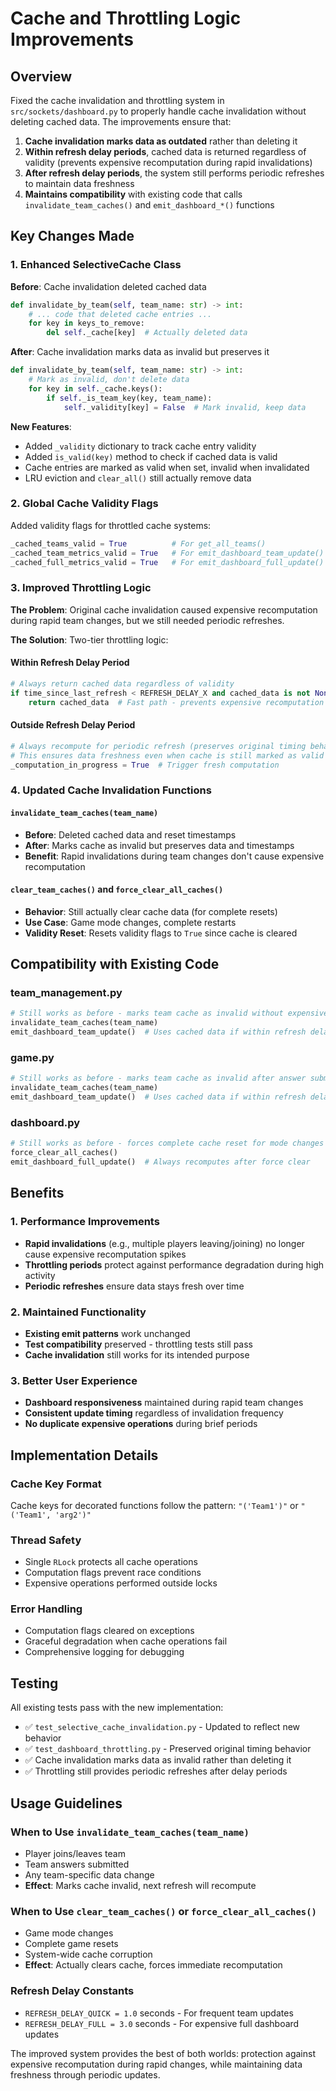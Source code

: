 # Cache and Throttling Logic Improvements

## Overview

Fixed the cache invalidation and throttling system in `src/sockets/dashboard.py` to properly handle cache invalidation without deleting cached data. The improvements ensure that:

1. **Cache invalidation marks data as outdated** rather than deleting it
2. **Within refresh delay periods**, cached data is returned regardless of validity (prevents expensive recomputation during rapid invalidations)
3. **After refresh delay periods**, the system still performs periodic refreshes to maintain data freshness
4. **Maintains compatibility** with existing code that calls `invalidate_team_caches()` and `emit_dashboard_*()` functions

## Key Changes Made

### 1. Enhanced SelectiveCache Class

**Before**: Cache invalidation deleted cached data
```python
def invalidate_by_team(self, team_name: str) -> int:
    # ... code that deleted cache entries ...
    for key in keys_to_remove:
        del self._cache[key]  # Actually deleted data
```

**After**: Cache invalidation marks data as invalid but preserves it
```python
def invalidate_by_team(self, team_name: str) -> int:
    # Mark as invalid, don't delete data
    for key in self._cache.keys():
        if self._is_team_key(key, team_name):
            self._validity[key] = False  # Mark invalid, keep data
```

**New Features**:
- Added `_validity` dictionary to track cache entry validity
- Added `is_valid(key)` method to check if cached data is valid
- Cache entries are marked as valid when set, invalid when invalidated
- LRU eviction and `clear_all()` still actually remove data

### 2. Global Cache Validity Flags

Added validity flags for throttled cache systems:
```python
_cached_teams_valid = True          # For get_all_teams()
_cached_team_metrics_valid = True   # For emit_dashboard_team_update()  
_cached_full_metrics_valid = True   # For emit_dashboard_full_update()
```

### 3. Improved Throttling Logic

**The Problem**: Original cache invalidation caused expensive recomputation during rapid team changes, but we still needed periodic refreshes.

**The Solution**: Two-tier throttling logic:

#### Within Refresh Delay Period
```python
# Always return cached data regardless of validity
if time_since_last_refresh < REFRESH_DELAY_X and cached_data is not None:
    return cached_data  # Fast path - prevents expensive recomputation from invalidations
```

#### Outside Refresh Delay Period  
```python
# Always recompute for periodic refresh (preserves original timing behavior)
# This ensures data freshness even when cache is still marked as valid
_computation_in_progress = True  # Trigger fresh computation
```

### 4. Updated Cache Invalidation Functions

#### `invalidate_team_caches(team_name)`
- **Before**: Deleted cached data and reset timestamps  
- **After**: Marks cache as invalid but preserves data and timestamps
- **Benefit**: Rapid invalidations during team changes don't cause expensive recomputation

#### `clear_team_caches()` and `force_clear_all_caches()`
- **Behavior**: Still actually clear cache data (for complete resets)
- **Use Case**: Game mode changes, complete restarts
- **Validity Reset**: Resets validity flags to `True` since cache is cleared

## Compatibility with Existing Code

### team_management.py
```python
# Still works as before - marks team cache as invalid without expensive recomputation
invalidate_team_caches(team_name)
emit_dashboard_team_update()  # Uses cached data if within refresh delay
```

### game.py  
```python
# Still works as before - marks team cache as invalid after answer submission
invalidate_team_caches(team_name)
emit_dashboard_team_update()  # Uses cached data if within refresh delay
```

### dashboard.py
```python
# Still works as before - forces complete cache reset for mode changes
force_clear_all_caches()
emit_dashboard_full_update()  # Always recomputes after force clear
```

## Benefits

### 1. Performance Improvements
- **Rapid invalidations** (e.g., multiple players leaving/joining) no longer cause expensive recomputation spikes
- **Throttling periods** protect against performance degradation during high activity
- **Periodic refreshes** ensure data stays fresh over time

### 2. Maintained Functionality  
- **Existing emit patterns** work unchanged
- **Test compatibility** preserved - throttling tests still pass
- **Cache invalidation** still works for its intended purpose

### 3. Better User Experience
- **Dashboard responsiveness** maintained during rapid team changes
- **Consistent update timing** regardless of invalidation frequency
- **No duplicate expensive operations** during brief periods

## Implementation Details

### Cache Key Format
Cache keys for decorated functions follow the pattern: `"('Team1')"` or `"('Team1', 'arg2')"`

### Thread Safety
- Single `RLock` protects all cache operations
- Computation flags prevent race conditions
- Expensive operations performed outside locks

### Error Handling
- Computation flags cleared on exceptions
- Graceful degradation when cache operations fail
- Comprehensive logging for debugging

## Testing

All existing tests pass with the new implementation:
- ✅ `test_selective_cache_invalidation.py` - Updated to reflect new behavior
- ✅ `test_dashboard_throttling.py` - Preserved original timing behavior
- ✅ Cache invalidation marks data as invalid rather than deleting it
- ✅ Throttling still provides periodic refreshes after delay periods

## Usage Guidelines

### When to Use `invalidate_team_caches(team_name)`
- Player joins/leaves team
- Team answers submitted  
- Any team-specific data change
- **Effect**: Marks cache invalid, next refresh will recompute

### When to Use `clear_team_caches()` or `force_clear_all_caches()`
- Game mode changes
- Complete game resets
- System-wide cache corruption
- **Effect**: Actually clears cache, forces immediate recomputation

### Refresh Delay Constants
- `REFRESH_DELAY_QUICK = 1.0` seconds - For frequent team updates
- `REFRESH_DELAY_FULL = 3.0` seconds - For expensive full dashboard updates

The improved system provides the best of both worlds: protection against expensive recomputation during rapid changes, while maintaining data freshness through periodic updates.